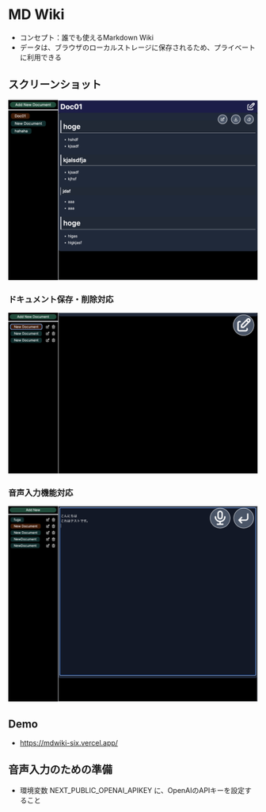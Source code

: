 # MD Wiki

- コンセプト：誰でも使えるMarkdown Wiki
- データは、ブラウザのローカルストレージに保存されるため、プライベートに利用できる

## スクリーンショット

![image](./screen01.png)

### ドキュメント保存・削除対応

![image](./screen02.png)

### 音声入力機能対応

![image](./screen03.png)

## Demo

* https://mdwiki-six.vercel.app/


## 音声入力のための準備

* 環境変数 NEXT_PUBLIC_OPENAI_APIKEY に、OpenAIのAPIキーを設定すること
